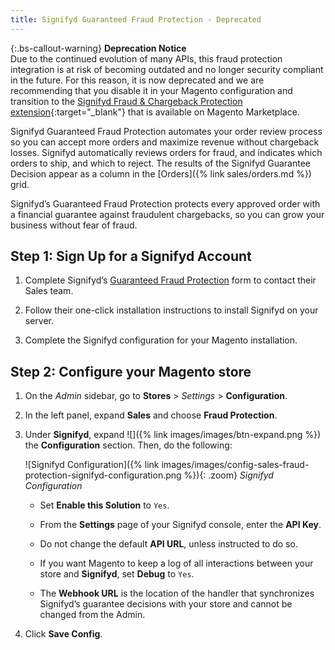 ```yaml
---
title: Signifyd Guaranteed Fraud Protection - Deprecated
---
```


{:.bs-callout-warning}
**Deprecation Notice** <br/>
Due to the continued evolution of many APIs, this fraud protection integration is at risk of becoming outdated and no longer security compliant in the future. For this reason, it is now deprecated and we are recommending that you disable it in your Magento configuration and transition to the [Signifyd Fraud & Chargeback Protection extension](https://marketplace.magento.com/signifyd-module-connect.html){:target="_blank"} that is available on Magento Marketplace.

Signifyd Guaranteed Fraud Protection automates your order review process so you can accept more orders and maximize revenue without chargeback losses. Signifyd automatically reviews orders for fraud, and indicates which orders to ship, and which to reject. The results of the Signifyd Guarantee Decision appear as a column in the [Orders]({% link sales/orders.md %}) grid.

Signifyd’s Guaranteed Fraud Protection protects every approved order with a financial guarantee against fraudulent chargebacks, so you can grow your business without fear of fraud.

## Step 1: Sign Up for a Signifyd Account

1. Complete Signifyd’s [Guaranteed Fraud Protection][1] form to contact their Sales team.

1. Follow their one-click installation instructions to install Signifyd on your server.

1. Complete the Signifyd configuration for your Magento installation.

## Step 2: Configure your Magento store

1. On the _Admin_ sidebar, go to **Stores** > _Settings_ > **Configuration**.

1. In the left panel, expand **Sales** and choose **Fraud Protection**.

1. Under **Signifyd**, expand ![]({% link images/images/btn-expand.png %}) the **Configuration** section. Then, do the following:

   ![Signifyd Configuration]({% link images/images/config-sales-fraud-protection-signifyd-configuration.png %}){: .zoom}
   _Signifyd Configuration_

   - Set **Enable this Solution** to `Yes`.

   - From the **Settings** page of your Signifyd console, enter the **API Key**.

   - Do not change the default **API URL**, unless instructed to do so.

   - If you want Magento to keep a log of all interactions between your store and **Signifyd**, set **Debug** to `Yes`.

   - The **Webhook URL** is the location of the handler that synchronizes Signifyd’s guarantee decisions with your store and cannot be changed from the Admin.

1. Click **Save Config**.

[1]: https://www.signifyd.com/magento-guaranteed-fraud-protection/
